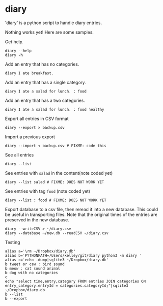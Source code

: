 # diary

'diary' is a python script to handle diary entries.

Nothing works yet!  Here are some samples.

Get help.

    diary --help
    diary -h

Add an entry that has no categories.

    diary I ate breakfast.

Add an entry that has a single category.

    diary I ate a salad for lunch. : food

Add an entry that has a two categories.

    diary I ate a salad for lunch. : food healthy

Export all entries in CSV format

    diary --export > backup.csv

Import a previous export

    diary --import < backup.csv # FIXME: code this

See all entries

    diary --list

See entries with `salad` in the content(note coded yet)

    diary --list salad # FIXME: DOES NOT WORK YET

See entries with tag `food` (note coded yet)

    diary --list : food # FIXME: DOES NOT WORK YET

Export database to a csv file, then reread it into a new database.
This could be useful in transporting files. Note that the original
times of the entries are preserved in the new database.

    diary --writeCSV > ~/diary.csv
    diary --database ~/new.db --readCSV ~/diary.csv


Testing

    alias a='\rm ~/Dropbox/diary.db'
    alias b='PYTHONPATH=/Users/kelley/git/diary python3 -m diary '
    alias c='echo .dump|sqlite3 ~/Dropbox/diary.db'
    b tweet or caw : bird sound
    b meow : cat sound animal
    b dog with no categories
    c
    echo "select time,entry,category FROM entries JOIN categories ON entry_category.entryId = categories.categoryId;"|sqlite3 ~/Dropbox/diary.db
    b --list
    b --export

